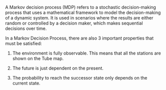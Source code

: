 A Markov decision process (MDP) refers to a stochastic decision-making process that uses a mathematical framework to model the decision-making of a dynamic system. It is used in scenarios where the results are either random or controlled by a decision maker, which makes sequential decisions over time.


In a Markov Decision Process, there are also 3 important properties that must be satisfied:

1. The environment is fully observable. This means that all the stations are shown on the Tube map.

2. The future is just dependent on the present.

3. The probability to reach the successor state only depends on the current state.
